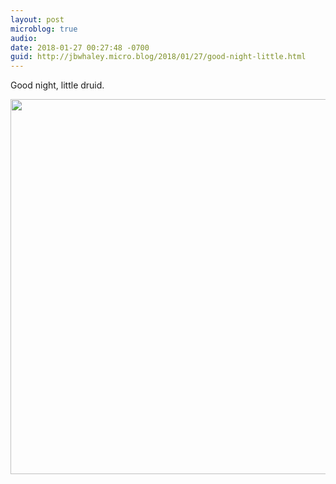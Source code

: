 ```yaml
---
layout: post
microblog: true
audio: 
date: 2018-01-27 00:27:48 -0700
guid: http://jbwhaley.micro.blog/2018/01/27/good-night-little.html
---
```

Good night, little druid.

<img src="http://www.jarrodwhaley.com/uploads/2018/4ed1e635ee.jpg" width="600" height="600" />
